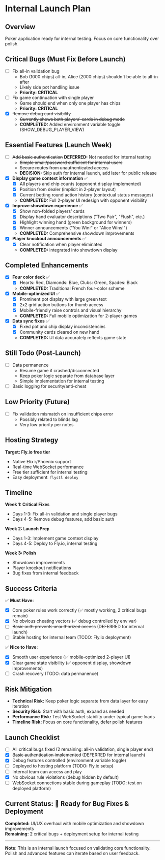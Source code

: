 # Internal Launch Plan

## Overview
Poker application ready for internal testing. Focus on core functionality over polish.

## Critical Bugs (Must Fix Before Launch)
- [ ] Fix all-in validation bug
  - Bob (1000 chips) all-in, Alice (2000 chips) shouldn't be able to all-in after
  - Likely side pot handling issue
  - **Priority: CRITICAL**
- [ ] Fix game continuation with single player
  - Game should end when only one player has chips
  - **Priority: CRITICAL**
- [x] ~~Remove debug card visibility~~
  - ~~Currently shows both players' cards in debug mode~~
  - **COMPLETED:** Added environment variable toggle (SHOW_DEBUG_PLAYER_VIEW)

## Essential Features (Launch Week) 
- [ ] ~~Add basic authentication~~ **DEFERRED:** Not needed for internal testing
  - ~~Simple email/password sufficient for internal users~~
  - ~~Secure routes from unauthenticated access~~
  - **DECISION:** Skip auth for internal launch, add later for public release
- [x] **Display game context information** ✅
  - [x] All players and chip counts (opponent display implemented)
  - [x] Position from dealer (implicit in 2-player layout)
  - [x] Current betting round action history (contextual status messages)
  - **COMPLETED:** Full 2-player UI redesign with opponent visibility
- [x] **Improve showdown experience** ✅
  - [x] Show non-folded players' cards
  - [x] Display hand evaluator descriptions ("Two Pair", "Flush", etc.)
  - [x] Highlight winning hand (green background for winners)
  - [x] Winner announcements ("You Win!" or "Alice Wins!")
  - **COMPLETED:** Comprehensive showdown improvements
- [x] **Player knockout announcements** ✅
  - [x] Clear notification when player eliminated
  - **COMPLETED:** Integrated into showdown display

## Completed Enhancements 
- [x] **Four color deck** ✅
  - [x] Hearts: Red, Diamonds: Blue, Clubs: Green, Spades: Black
  - **COMPLETED:** Traditional French four-color scheme
- [x] **Mobile-optimized UI** ✅
  - [x] Prominent pot display with large green text
  - [x] 2x2 grid action buttons for thumb access
  - [x] Mobile-friendly raise controls and visual hierarchy
  - **COMPLETED:** Full mobile optimization for 2-player games
- [x] **Data sync fixes** ✅
  - [x] Fixed pot and chip display inconsistencies
  - [x] Community cards cleared on new hand
  - **COMPLETED:** UI data accurately reflects game state

## Still Todo (Post-Launch)
- [ ] Data permanence
  - Resume game if crashed/disconnected
  - Keep poker logic separate from database layer
  - Simple implementation for internal testing
- [ ] Basic logging for security/anti-cheat

## Low Priority (Future)
- [ ] Fix validation mismatch on insufficient chips error
  - Possibly related to blinds lag
  - Very low priority per notes

## Hosting Strategy
**Target: Fly.io free tier**
- Native Elixir/Phoenix support
- Real-time WebSocket performance
- Free tier sufficient for internal testing
- Easy deployment: `flyctl deploy`

## Timeline
**Week 1: Critical Fixes**
- Days 1-3: Fix all-in validation and single player bugs
- Days 4-5: Remove debug features, add basic auth

**Week 2: Launch Prep**
- Days 1-3: Implement game context display
- Days 4-5: Deploy to Fly.io, internal testing

**Week 3: Polish**
- Showdown improvements
- Player knockout notifications
- Bug fixes from internal feedback

## Success Criteria
✅ **Must Have:**
- [x] Core poker rules work correctly (✅ mostly working, 2 critical bugs remain)
- [x] No obvious cheating vectors (✅ debug controlled by env var)
- [ ] ~~Basic auth prevents unauthorized access~~ (DEFERRED for internal launch)
- [ ] Stable hosting for internal team (TODO: Fly.io deployment)

✅ **Nice to Have:**
- [x] Smooth user experience (✅ mobile-optimized 2-player UI)
- [x] Clear game state visibility (✅ opponent display, showdown improvements)
- [ ] Crash recovery (TODO: data permanence)

## Risk Mitigation
- **Technical Risk:** Keep poker logic separate from data layer for easy iteration
- **Security Risk:** Start with basic auth, expand as needed
- **Performance Risk:** Test WebSocket stability under typical game loads
- **Timeline Risk:** Focus on core functionality, defer polish features

## Launch Checklist
- [ ] All critical bugs fixed (2 remaining: all-in validation, single player end)
- [x] ~~Basic authentication implemented~~ (DEFERRED for internal launch)
- [x] Debug features controlled (environment variable toggle)
- [ ] Deployed to hosting platform (TODO: Fly.io setup)
- [ ] Internal team can access and play
- [x] No obvious rule violations (debug hidden by default)
- [ ] WebSocket connections stable during gameplay (TODO: test on deployed platform)

## Current Status: 🚧 Ready for Bug Fixes & Deployment
**Completed:** UI/UX overhaul with mobile optimization and showdown improvements  
**Remaining:** 2 critical bugs + deployment setup for internal testing

---

**Note:** This is an internal launch focused on validating core functionality. Polish and advanced features can iterate based on user feedback.